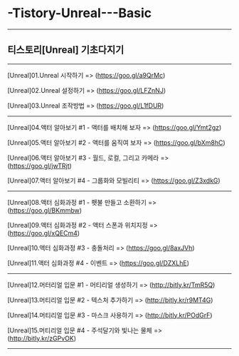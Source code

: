 # -Tistory-Unreal---Basic

-----------------------------------

## 티스토리[Unreal] 기초다지기

-----------------------------------

[Unreal]01.Unreal 시작하기 => (https://goo.gl/a9QrMc)

[Unreal]02.Unreal 설정하기 => (https://goo.gl/LFZnNJ)

[Unreal]03.Unreal 조작방법 => (https://goo.gl/L1fDUR)

-----------------------------------

[Unreal]04.액터 알아보기 #1 - 액터를 배치해 보자 => (https://goo.gl/Ymt2gz)

[Unreal]05.액터 알아보기 #2 - 액터를 움직여 보자 => (https://goo.gl/bXm8hC)

[Unreal]06.액터 알아보기 #3 - 월드, 로컬, 그리고 카메라 => (https://goo.gl/jwTRjt)

[Unreal]07.액터 알아보기 #4 - 그룹화와 모빌리티 => (https://goo.gl/Z3xdkG)

-----------------------------------

[Unreal]08.액터 심화과정 #1 - 횃불 만들고 소환하기 => (https://goo.gl/BKmmbw)

[Unreal]09.액터 심화과정 #2 - 액터 스폰과 위치지정 => (https://goo.gl/xQECm4)

[Unreal]10.액터 심화과정 #3 - 충돌처리 => (https://goo.gl/8axJVh)

[Unreal]11.액터 심화과정 #4 - 이벤트 => (https://goo.gl/DZXLhE)

-----------------------------------

[Unreal]12.머터리얼 입문 #1 - 머티리얼 생성하기 => (http://bitly.kr/TmR5Q) 

[Unreal]13.머티리얼 입문 #2 - 텍스처 추가하기 => (http://bitly.kr/r9MT4G)

[Unreal]14.머티리얼 입문 #3 - 마스크 사용하기 => (http://bitly.kr/POdGrF)

[Unreal]15.머티리얼 입문 #4 - 주석달기와 빛나는 물체 => (http://bitly.kr/zGPvOK)

-----------------------------------


